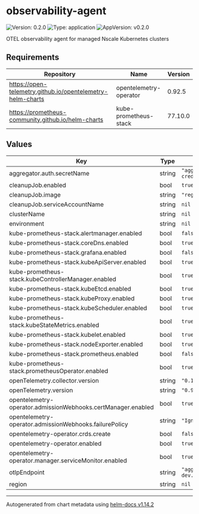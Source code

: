 # observability-agent

![Version: 0.2.0](https://img.shields.io/badge/Version-0.2.0-informational?style=flat-square) ![Type: application](https://img.shields.io/badge/Type-application-informational?style=flat-square) ![AppVersion: v0.2.0](https://img.shields.io/badge/AppVersion-v0.2.0-informational?style=flat-square)

OTEL observability agent for managed Nscale Kubernetes clusters

## Requirements

| Repository | Name | Version |
|------------|------|---------|
| https://open-telemetry.github.io/opentelemetry-helm-charts | opentelemetry-operator | 0.92.5 |
| https://prometheus-community.github.io/helm-charts | kube-prometheus-stack | 77.10.0 |

## Values

| Key | Type | Default | Description |
|-----|------|---------|-------------|
| aggregator.auth.secretName | string | `"aggregator-basic-auth-credentials"` |  |
| cleanupJob.enabled | bool | `true` |  |
| cleanupJob.image | string | `"registry.k8s.io/kubectl:v1.31.0"` |  |
| cleanupJob.serviceAccountName | string | `nil` |  |
| clusterName | string | `nil` |  |
| environment | string | `nil` |  |
| kube-prometheus-stack.alertmanager.enabled | bool | `false` |  |
| kube-prometheus-stack.coreDns.enabled | bool | `true` |  |
| kube-prometheus-stack.grafana.enabled | bool | `false` |  |
| kube-prometheus-stack.kubeApiServer.enabled | bool | `true` |  |
| kube-prometheus-stack.kubeControllerManager.enabled | bool | `true` |  |
| kube-prometheus-stack.kubeEtcd.enabled | bool | `true` |  |
| kube-prometheus-stack.kubeProxy.enabled | bool | `true` |  |
| kube-prometheus-stack.kubeScheduler.enabled | bool | `true` |  |
| kube-prometheus-stack.kubeStateMetrics.enabled | bool | `true` |  |
| kube-prometheus-stack.kubelet.enabled | bool | `true` |  |
| kube-prometheus-stack.nodeExporter.enabled | bool | `true` |  |
| kube-prometheus-stack.prometheus.enabled | bool | `false` |  |
| kube-prometheus-stack.prometheusOperator.enabled | bool | `true` |  |
| openTelemetry.collector.version | string | `"0.131.1"` |  |
| openTelemetry.version | string | `"0.92.5"` |  |
| opentelemetry-operator.admissionWebhooks.certManager.enabled | bool | `true` |  |
| opentelemetry-operator.admissionWebhooks.failurePolicy | string | `"Ignore"` |  |
| opentelemetry-operator.crds.create | bool | `false` |  |
| opentelemetry-operator.enabled | bool | `true` |  |
| opentelemetry-operator.manager.serviceMonitor.enabled | bool | `true` |  |
| otlpEndpoint | string | `"aggregator-public.observability-dev.glo1.nscale.com"` |  |
| region | string | `nil` |  |

----------------------------------------------
Autogenerated from chart metadata using [helm-docs v1.14.2](https://github.com/norwoodj/helm-docs/releases/v1.14.2)
